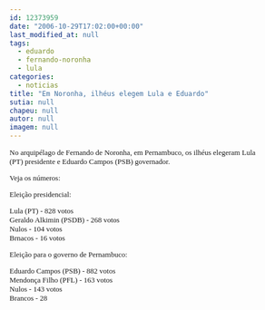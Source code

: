 ```yaml
---
id: 12373959
date: "2006-10-29T17:02:00+00:00"
last_modified_at: null
tags:
  - eduardo
  - fernando-noronha
  - lula
categories:
  - noticias
title: "Em Noronha, ilhéus elegem Lula e Eduardo"
sutia: null
chapeu: null
autor: null
imagem: null
---
```

<p><FONT size=2></p>
<p><P><FONT face=Verdana>No arquipélago de Fernando de Noronha, em Pernambuco, os ilhéus elegeram Lula (PT)&nbsp;presidente e Eduardo Campos (PSB) governador.</FONT></P></p>
<p><P><FONT face=Verdana>Veja os números:</FONT></P></p>
<p><P><FONT face=Verdana>Eleição presidencial:</FONT></P></p>
<p><P><FONT face=Verdana>Lula (PT) - 828 votos<BR>Geraldo Alkimin (PSDB) - 268 votos<BR>Nulos - 104 votos <BR>Brnacos - 16 votos</FONT></P></p>
<p><P><FONT face=Verdana>Eleição para o governo de Pernambuco:</FONT></P></p>
<p><P><FONT face=Verdana>Eduardo Campos (PSB) - 882 votos<BR>Mendonça Filho (PFL) - 163 votos<BR>Nulos - 143 votos <BR>Brancos - 28</FONT></P></FONT> </p>
